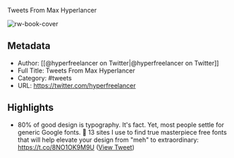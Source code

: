 Tweets From Max Hyperlancer

![rw-book-cover](https://pbs.twimg.com/profile_images/1656313919122571264/ab8tsgAU.jpg)

## Metadata
- Author: [[@hyperfreelancer on Twitter|@hyperfreelancer on Twitter]]
- Full Title: Tweets From Max Hyperlancer
- Category: #tweets
- URL: https://twitter.com/hyperfreelancer

## Highlights
- 80% of good design is typography. It's fact.
  Yet, most people settle for generic Google fonts. 🫤
  13 sites I use to find true masterpiece free fonts that will help elevate your design from "meh" to extraordinary: https://t.co/8NO1OK9M9U ([View Tweet](https://twitter.com/hyperfreelancer/status/1671178174645010433))
